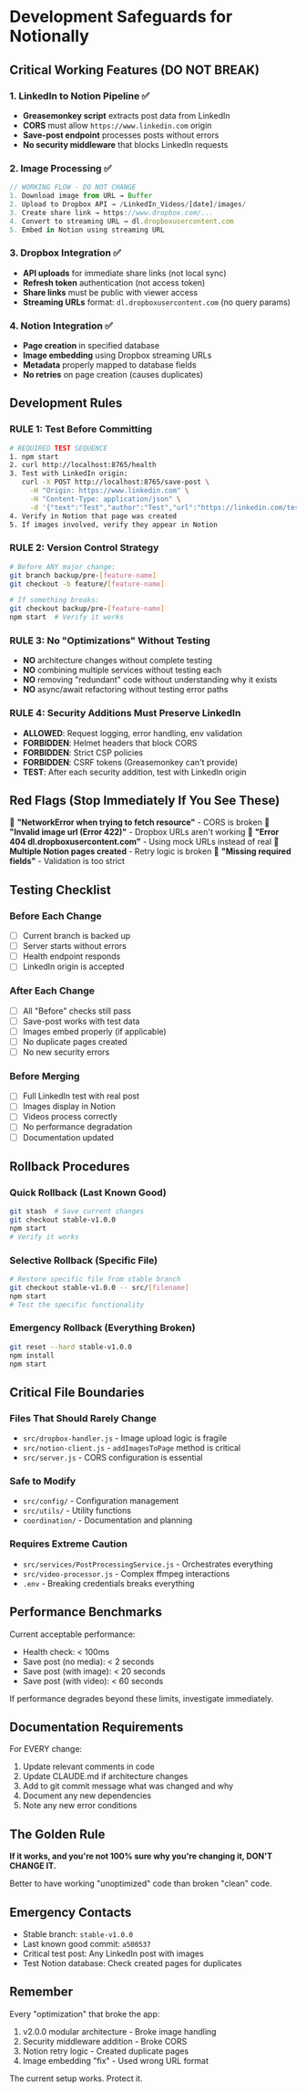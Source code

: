 # Development Safeguards for Notionally

## Critical Working Features (DO NOT BREAK)

### 1. LinkedIn to Notion Pipeline ✅
- **Greasemonkey script** extracts post data from LinkedIn
- **CORS** must allow `https://www.linkedin.com` origin
- **Save-post endpoint** processes posts without errors
- **No security middleware** that blocks LinkedIn requests

### 2. Image Processing ✅
```javascript
// WORKING FLOW - DO NOT CHANGE
1. Download image from URL → Buffer
2. Upload to Dropbox API → /LinkedIn_Videos/[date]/images/
3. Create share link → https://www.dropbox.com/...
4. Convert to streaming URL → dl.dropboxusercontent.com
5. Embed in Notion using streaming URL
```

### 3. Dropbox Integration ✅
- **API uploads** for immediate share links (not local sync)
- **Refresh token** authentication (not access token)
- **Share links** must be public with viewer access
- **Streaming URLs** format: `dl.dropboxusercontent.com` (no query params)

### 4. Notion Integration ✅
- **Page creation** in specified database
- **Image embedding** using Dropbox streaming URLs
- **Metadata** properly mapped to database fields
- **No retries** on page creation (causes duplicates)

## Development Rules

### RULE 1: Test Before Committing
```bash
# REQUIRED TEST SEQUENCE
1. npm start
2. curl http://localhost:8765/health
3. Test with LinkedIn origin:
   curl -X POST http://localhost:8765/save-post \
     -H "Origin: https://www.linkedin.com" \
     -H "Content-Type: application/json" \
     -d '{"text":"Test","author":"Test","url":"https://linkedin.com/test"}'
4. Verify in Notion that page was created
5. If images involved, verify they appear in Notion
```

### RULE 2: Version Control Strategy
```bash
# Before ANY major change:
git branch backup/pre-[feature-name]
git checkout -b feature/[feature-name]

# If something breaks:
git checkout backup/pre-[feature-name]
npm start  # Verify it works
```

### RULE 3: No "Optimizations" Without Testing
- **NO** architecture changes without complete testing
- **NO** combining multiple services without testing each
- **NO** removing "redundant" code without understanding why it exists
- **NO** async/await refactoring without testing error paths

### RULE 4: Security Additions Must Preserve LinkedIn
- **ALLOWED**: Request logging, error handling, env validation
- **FORBIDDEN**: Helmet headers that block CORS
- **FORBIDDEN**: Strict CSP policies
- **FORBIDDEN**: CSRF tokens (Greasemonkey can't provide)
- **TEST**: After each security addition, test with LinkedIn origin

## Red Flags (Stop Immediately If You See These)

🚨 **"NetworkError when trying to fetch resource"** - CORS is broken
🚨 **"Invalid image url (Error 422)"** - Dropbox URLs aren't working
🚨 **"Error 404 dl.dropboxusercontent.com"** - Using mock URLs instead of real
🚨 **Multiple Notion pages created** - Retry logic is broken
🚨 **"Missing required fields"** - Validation is too strict

## Testing Checklist

### Before Each Change
- [ ] Current branch is backed up
- [ ] Server starts without errors
- [ ] Health endpoint responds
- [ ] LinkedIn origin is accepted

### After Each Change
- [ ] All "Before" checks still pass
- [ ] Save-post works with test data
- [ ] Images embed properly (if applicable)
- [ ] No duplicate pages created
- [ ] No new security errors

### Before Merging
- [ ] Full LinkedIn test with real post
- [ ] Images display in Notion
- [ ] Videos process correctly
- [ ] No performance degradation
- [ ] Documentation updated

## Rollback Procedures

### Quick Rollback (Last Known Good)
```bash
git stash  # Save current changes
git checkout stable-v1.0.0
npm start
# Verify it works
```

### Selective Rollback (Specific File)
```bash
# Restore specific file from stable branch
git checkout stable-v1.0.0 -- src/[filename]
npm start
# Test the specific functionality
```

### Emergency Rollback (Everything Broken)
```bash
git reset --hard stable-v1.0.0
npm install
npm start
```

## Critical File Boundaries

### Files That Should Rarely Change
- `src/dropbox-handler.js` - Image upload logic is fragile
- `src/notion-client.js` - `addImagesToPage` method is critical
- `src/server.js` - CORS configuration is essential

### Safe to Modify
- `src/config/` - Configuration management
- `src/utils/` - Utility functions
- `coordination/` - Documentation and planning

### Requires Extreme Caution
- `src/services/PostProcessingService.js` - Orchestrates everything
- `src/video-processor.js` - Complex ffmpeg interactions
- `.env` - Breaking credentials breaks everything

## Performance Benchmarks

Current acceptable performance:
- Health check: < 100ms
- Save post (no media): < 2 seconds
- Save post (with image): < 20 seconds
- Save post (with video): < 60 seconds

If performance degrades beyond these limits, investigate immediately.

## Documentation Requirements

For EVERY change:
1. Update relevant comments in code
2. Update CLAUDE.md if architecture changes
3. Add to git commit message what was changed and why
4. Document any new dependencies
5. Note any new error conditions

## The Golden Rule

**If it works, and you're not 100% sure why you're changing it, DON'T CHANGE IT.**

Better to have working "unoptimized" code than broken "clean" code.

## Emergency Contacts

- Stable branch: `stable-v1.0.0`
- Last known good commit: `a500537`
- Critical test post: Any LinkedIn post with images
- Test Notion database: Check created pages for duplicates

## Remember

Every "optimization" that broke the app:
1. v2.0.0 modular architecture - Broke image handling
2. Security middleware addition - Broke CORS
3. Notion retry logic - Created duplicate pages
4. Image embedding "fix" - Used wrong URL format

The current setup works. Protect it.